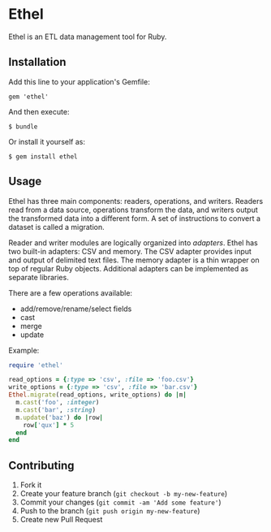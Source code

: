 # Ethel

Ethel is an ETL data management tool for Ruby.

## Installation

Add this line to your application's Gemfile:

    gem 'ethel'

And then execute:

    $ bundle

Or install it yourself as:

    $ gem install ethel

## Usage

Ethel has three main components: readers, operations, and writers. Readers read
from a data source, operations transform the data, and writers output the
transformed data into a different form. A set of instructions to convert a
dataset is called a migration.

Reader and writer modules are logically organized into _adapters_. Ethel has
two built-in adapters: CSV and memory. The CSV adapter provides input and
output of delimited text files. The memory adapter is a thin wrapper on top of
regular Ruby objects. Additional adapters can be implemented as separate
libraries.

There are a few operations available:
* add/remove/rename/select fields
* cast
* merge
* update

Example:

```ruby
require 'ethel'

read_options = {:type => 'csv', :file => 'foo.csv'}
write_options = {:type => 'csv', :file => 'bar.csv'}
Ethel.migrate(read_options, write_options) do |m|
  m.cast('foo', :integer)
  m.cast('bar', :string)
  m.update('baz') do |row|
    row['qux'] * 5
  end
end
```

## Contributing

1. Fork it
2. Create your feature branch (`git checkout -b my-new-feature`)
3. Commit your changes (`git commit -am 'Add some feature'`)
4. Push to the branch (`git push origin my-new-feature`)
5. Create new Pull Request
